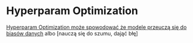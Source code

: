 # Hyperparam Optimization


[Hyperparam Optimization może spowodować że modele przeuczą się do biasów danych](https://koaning.io/posts/mean-squared-terror) albo [nauczą się do szumu, dająć błę]
